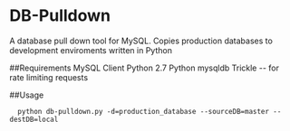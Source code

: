 # DB-Pulldown
A database pull down tool for MySQL. Copies production databases to development enviroments written in Python

##Requirements
MySQL Client
Python 2.7
	Python mysqldb
Trickle -- for rate limiting requests

##Usage
```
  python db-pulldown.py -d=production_database --sourceDB=master --destDB=local
  
```
